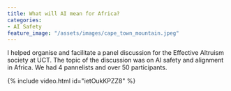 ```yaml
---
title: What will AI mean for Africa?
categories:
- AI Safety
feature_image: "/assets/images/cape_town_mountain.jpeg"
---
```


I helped organise and facilitate a panel discussion for the Effective Altruism society at UCT. The topic of the discussion was on AI safety and alignment in Africa. We had 4 pannelists and over 50 participants. 

{% include video.html id="ietOukKPZZ8" %}

